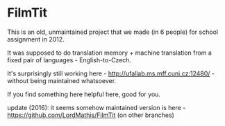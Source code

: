 FilmTit
===

This is an old, unmaintained project that we made (in 6 people) for school assignment in 2012.

It was supposed to do translation memory + machine translation from a fixed pair of languages - English-to-Czech.

It's surprisingly still working here - http://ufallab.ms.mff.cuni.cz:12480/ - without being maintained whatsoever.

If you find something here helpful here, good for you. 

update (2016): it seems somehow maintained version is here - https://github.com/LordMathis/FilmTit (on other branches)
